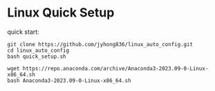 Linux Quick Setup
=================

quick start:
```shell
git clone https://github.com/jyhong836/linux_auto_config.git
cd linux_auto_config
bash quick_setup.sh

wget https://repo.anaconda.com/archive/Anaconda3-2023.09-0-Linux-x86_64.sh
bash Anaconda3-2023.09-0-Linux-x86_64.sh
```

